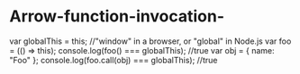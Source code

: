 # Arrow-function-invocation-
 
var globalThis = this; //"window" in a browser, or "global" in Node.js
var foo = (() => this); 
console.log(foo() === globalThis); //true
var obj = { name: "Foo" };
console.log(foo.call(obj) === globalThis); //true
